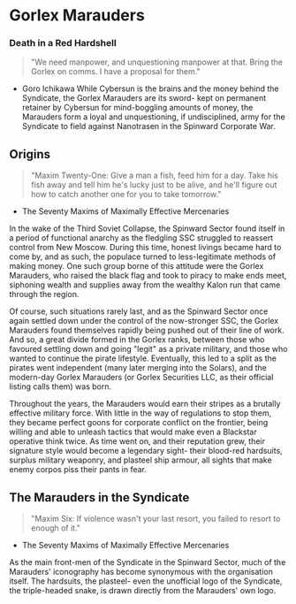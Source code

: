 # Gorlex Marauders
### Death in a Red Hardshell
> "We need manpower, and unquestioning manpower at that. Bring the Gorlex on comms. I have a proposal for them."
- Goro Ichikawa
While Cybersun is the brains and the money behind the Syndicate, the Gorlex Marauders are its sword- kept on permanent retainer by Cybersun for mind-boggling amounts of money, the Marauders form a loyal and unquestioning, if undisciplined, army for the Syndicate to field against Nanotrasen in the Spinward Corporate War.

## Origins
> "Maxim Twenty-One: Give a man a fish, feed him for a day. Take his fish away and tell him he's lucky just to be alive, and he'll figure out how to catch another one for you to take tomorrow."
- The Seventy Maxims of Maximally Effective Mercenaries

In the wake of the Third Soviet Collapse, the Spinward Sector found itself in a period of functional anarchy as the fledgling SSC struggled to reassert control from New Moscow. During this time, honest livings became hard to come by, and as such, the populace turned to less-legitimate methods of making money. One such group borne of this attitude were the Gorlex Marauders, who raised the black flag and took to piracy to make ends meet, siphoning wealth and supplies away from the wealthy Kalon run that came through the region.

Of course, such situations rarely last, and as the Spinward Sector once again settled down under the control of the now-stronger SSC, the Gorlex Marauders found themselves rapidly being pushed out of their line of work. And so, a great divide formed in the Gorlex ranks, between those who favoured settling down and going "legit" as a private military, and those who wanted to continue the pirate lifestyle. Eventually, this led to a split as the pirates went independent (many later merging into the Solars), and the modern-day Gorlex Marauders (or Gorlex Securities LLC, as their official listing calls them) was born.

Throughout the years, the Marauders would earn their stripes as a brutally effective military force. With little in the way of regulations to stop them, they became perfect goons for corporate conflict on the frontier, being willing and able to unleash tactics that would make even a Blackstar operative think twice. As time went on, and their reputation grew, their signature style would become a legendary sight- their blood-red hardsuits, surplus military weaponry, and plasteel ship armour, all sights that make enemy corpos piss their pants in fear.

## The Marauders in the Syndicate
> "Maxim Six: If violence wasn't your last resort, you failed to resort to enough of it."
- The Seventy Maxims of Maximally Effective Mercenaries

As the main front-men of the Syndicate in the Spinward Sector, much of the Marauders' iconography has become synonymous with the organisation itself. The hardsuits, the plasteel- even the unofficial logo of the Syndicate, the triple-headed snake, is drawn directly from the Marauders' own logo.
